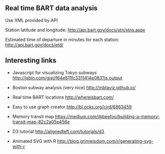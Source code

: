 ## Real time BART data analysis

Use XML provided by API

Station latitude and longitude:
http://api.bart.gov/docs/stn/stns.aspx

Estimated time of departure in minutes for each station:
http://api.bart.gov/docs/etd/

## Interesting links

- Javascript for visualizing Tokyo subways
  http://jsbin.com/gist/f64e811fc3311414e083?js,output

- Boston subway analysis (very nice) http://mbtaviz.github.io/

- Real time BART locations http://whereisbart.com/

- Easy to use graph creator http://bl.ocks.org/cjrd/6863459

- Memory transit map
  https://medium.com/@beefoo/building-a-memory-transit-map-82c2a05e456e

- D3 tutorial http://alignedleft.com/tutorials/d3

- Animated SVG with R http://blog.grimwisdom.com/r/generating-svg-with-r
